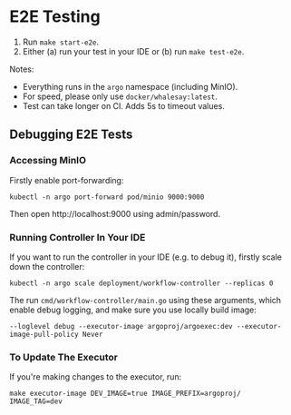 # E2E Testing

1. Run `make start-e2e`.
2. Either (a) run your test in your IDE or (b) run `make test-e2e`.

Notes:

* Everything runs in the `argo` namespace (including MinIO). 
* For speed, please only use `docker/whalesay:latest`. 
* Test can take longer on CI. Adds 5s to timeout values.

## Debugging E2E Tests

### Accessing MinIO

Firstly enable port-forwarding:

```
kubectl -n argo port-forward pod/minio 9000:9000
```

Then open http://localhost:9000 using admin/password.

### Running Controller In Your IDE
 
If you want to run the controller in your IDE (e.g. to debug it), firstly scale down the controller:

```
kubectl -n argo scale deployment/workflow-controller --replicas 0
```

The run `cmd/workflow-controller/main.go` using these arguments, which enable debug logging, and make sure you use locally build image:

```
--loglevel debug --executor-image argoproj/argoexec:dev --executor-image-pull-policy Never
```

### To Update The Executor

If you're making changes to the executor, run:

```
make executor-image DEV_IMAGE=true IMAGE_PREFIX=argoproj/ IMAGE_TAG=dev 
```